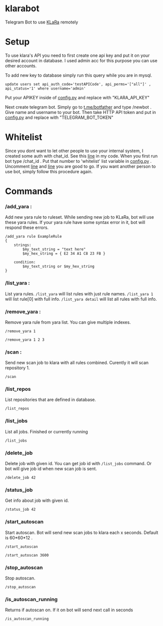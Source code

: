 # klarabot
Telegram Bot to use [KLaRa](https://github.com/KasperskyLab/klara) remotely


# Setup

To use klara's API you need to first create one api key and put it on your desired account in database. I used admin acc for this purpose you can use other accounts.

To add new key to database simply run this query while you are in mysql.

`update users set api_auth_code='testAPICode', api_perms='["all"]' , api_status='1' where username='admin'`

Put your APIKEY inside of [config.py](config.py) and replace with "KLARA_API_KEY" 

Next create telegram bot. Simply go to [t.me/botfather](t.me/botfather) and type /newbot . Give name and username to your bot. Then take HTTP API token and put in [config.py](config.py) and replace with "TELEGRAM_BOT_TOKEN" 


# Whitelist

Since you dont want to let other people to use your internal system, I created some auth with chat_id. See this [line](https://github.com/eybisi/klarabot/blob/master/klara.py#L274) in my code. When you first run bot type /chat_id . Put that number 
to 'whitelist' list variable in [config.py](config.py) . Uncomment [line](https://github.com/eybisi/klarabot/blob/master/klara.py#L274) and [line](https://github.com/eybisi/klarabot/blob/master/klara.py#L258) you are good to go. If you want another person to use bot, simply follow this procedure again. 


# Commands

### /add_yara :
Add new yara rule to ruleset. While sending new job to KLaRa, bot will use these yara rules. If your yara rule have some syntax error in it, bot will respond these errors.
```
/add_yara rule ExampleRule
{
    strings:
        $my_text_string = "text here"
        $my_hex_string = { E2 34 A1 C8 23 FB }

    condition:
        $my_text_string or $my_hex_string
}
```

### /list_yara :
List yara rules. `/list_yara` will list rules with just rule names. `/list_yara 1` will list rule[0] with full info. `/list_yara detail` will list all rules with full info.

### /remove_yara :
Remove yara rule from yara list. You can give multiple indexes. 

`/remove_yara 1 `

`/remove_yara 1 2 3`

### /scan :
Send new scan job to klara with all rules combined. Curently it will scan repository 1. 

`/scan`

### /list_repos
List repositories that are defined in database.

`/list_repos`

### /list_jobs
List all jobs. Finished or currently running

`/list_jobs`

### /delete_job
Delete job with given id. You can get job id with `/list_jobs` command. Or bot will give job id when new scan job is sent.

`/delete_job 42`

### /status_job
Get info about job with given id. 

`/status_job 42`

### /start_autoscan 
Start autoscan. Bot will send new scan jobs to klara each x seconds. Default is 60\*60\*12 .

`/start_autoscan`

`/start_autoscan 3600`

### /stop_autoscan
Stop autoscan. 

`/stop_autoscan`

### /is_autoscan_running
Returns if autoscan on. If it on bot will send next call in seconds

`/is_autoscan_running`

